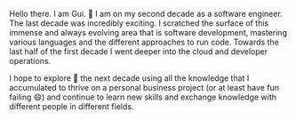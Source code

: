 Hello there. I am Gui. 💬 I am on my second decade as a software engineer. The last decade was incredibly exciting. I scratched the surface of this immense and always evolving area that is software development, mastering various languages and the different approaches to run code. Towards the last half of the first decade I went deeper into the cloud and developer operations.

I hope to explore 🔭 the next decade using all the knowledge that I accumulated to thrive on a personal business project (or at least have fun failing 😄) and continue to learn new skills and exchange knowledge with different people in different fields.
